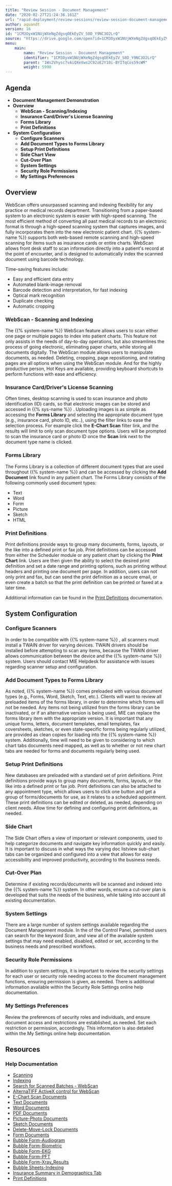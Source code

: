 ```yaml
---
title: "Review Session - Document Management"
date: "2020-02-27T21:24:36.161Z"
url: "rapid-deployment/review-sessions/review-session-document-management.html"
author: aquandt
version: 16
id: "1CM3OyxW1NUjWXeNgZdgsqOEkEyZV_S0D_Y9NC3O2LrQ"
source: "https://drive.google.com/open?id=1CM3OyxW1NUjWXeNgZdgsqOEkEyZV_S0D_Y9NC3O2LrQ"
menu:
    main:
        name: "Review Session - Document Management"
        identifier: "1CM3OyxW1NUjWXeNgZdgsqOEkEyZV_S0D_Y9NC3O2LrQ"
        parent: "1Ws2Vhysc7vAiQXeVws2C92oE2Y10i-BYITqCos59cWM"
        weight: 5990
---
```

## Agenda

* <strong>Document Management Demonstration</strong>
* <strong>Overview</strong>
    * <strong>WebScan - Scanning/Indexing</strong>
    * <strong>Insurance Card/Driver's License Scanning</strong>
    * <strong>Forms Library</strong>
    * <strong>Print Definitions</strong>
* <strong>System Configuration</strong>
    * <strong>Configure Scanners</strong>
    * <strong>Add Document Types to Forms Library</strong>
    * <strong>Setup Print Definitions</strong>
    * <strong>Side Chart View</strong>
    * <strong>Cut-Over Plan</strong>
    * <strong>System Settings</strong>
    * <strong>Security Role Permissions</strong>
    * <strong>My Settings Preferences</strong>

## Overview

WebScan offers unsurpassed scanning and indexing flexibility for any practice or medical records department. Transitioning from a paper-based system to an electronic system is easier with high-speed scanning. The most efficient method of converting all past medical records to an electronic format is through a high-speed scanning system that captures images, and fully incorporates them into the new electronic patient chart. {{% system-name %}} supports both web-based remote scanning and high-speed scanning for items such as insurance cards or entire charts. WebScan allows front desk staff to scan information directly into a patient's record at the point of encounter, and is designed to automatically index the scanned document using barcode technology.

Time-saving features include:

* Easy and efficient data entry
* Automated blank-image removal
* Barcode detection and interpretation, for fast indexing
* Optical mark recognition
* Duplicate checking
* Automatic cropping

### WebScan - Scanning and Indexing

The {{% system-name %}} WebScan feature allows users to scan either one page or multiple pages to index into patient charts. This feature not only assists in the needs of day-to-day operations, but also streamlines the process of going electronic, eliminating paper charts, while storing all documents digitally. The WebScan module allows users to manipulate documents, as needed. Deleting, cropping, page repositioning, and rotating pages are all options when using the WebScan module. And for the highly productive person, Hot Keys are available, providing keyboard shortcuts to perform functions with ease and efficiency.

### Insurance Card/Driver's License Scanning

Often times, desktop scanning is used to scan insurance and photo identification (ID) cards, so that electronic images can be stored and accessed in {{% sys-name %}} . Uploading images is as simple as accessing the **Forms Library** and selecting the appropriate document type (e.g., insurance card, photo ID, etc..), using the filter links to ease the selection process. For example click the **E-Chart Scan** filter link, and the results will limit to only scan document type options. Users will be prompted to scan the insurance card or photo ID once the **Scan** link next to the document type name is clicked.

### Forms Library

The Forms Library is a collection of different document types that are used throughout {{% system-name %}} and can be accessed by clicking the **Add Document** link found in any patient chart. The Forms Library consists of the following commonly used document types:

* Text
* Word
* Form
* Picture
* Sketch
* HTML

### Print Definitions

Print definitions provide ways to group many documents, forms, layouts, or the like into a defined print or fax job. Print definitions can be accessed from either the Scheduler module or any patient chart by clicking the **Print Chart** link. Users are then given the ability to select the desired print definition and set a date range and printing options, such as printing without headers and printing one document per page. In addition, users can not only print and fax, but can send the print definition as a secure email, or even create a batch so that the print definition can be printed or faxed at a later time.

Additional information can be found in the [Print Definitions](../../functions/document-management/printing-and-print-definitions/print-definitions.html) documentation.

## System Configuration

### Configure Scanners

In order to be compatible with {{% system-name %}} , all scanners must install a TWAIN driver for varying devices. TWAIN drivers should be installed before attempting to scan any items, because the TWAIN driver allows communication between the device and the {{% system-name %}} system. Users should contact MIE Helpdesk for assistance with issues regarding scanner setup and configuration.

### Add Document Types to Forms Library

As noted, {{% system-name %}} comes preloaded with various document types (e.g., Forms, Word, Sketch, Text, etc.). Clients will want to review all preloaded items of the forms library, in order to determine which forms will not be needed. Any items not being utilized from the forms library can be inactivated, or if an alternative version is being used, MIE can replace the forms library item with the appropriate version. It is important that any unique forms, letters, document templates, email templates, fax coversheets, sketches, or even state-specific forms being regularly utilized, are provided as clean copies for loading into the {{% system-name %}} system. Additionally, time will need to be given to considering to which chart tabs documents need mapped, as well as to whether or not new chart tabs are needed for forms and documents regularly being used.

### Setup Print Definitions

New databases are preloaded with a standard set of print definitions. Print definitions provide ways to group many documents, forms, layouts, or the like into a defined print or fax job. Print definitions can also be attached to any appointment type, which allows users to click one button and get a group of forms/documents for use, as it relates to a scheduled appointment. These print definitions can be edited or deleted, as needed, depending on client needs. Allow time for defining and configuring print definitions, as needed.

### Side Chart

The Side Chart offers a view of important or relevant components, used to help categorize documents and navigate key information quickly and easily. It is important to discuss in what ways the varying doc listview sub-chart tabs can be organized and configured into a view that allows for easy accessibility and improved productivity, according to the business needs.

### Cut-Over Plan

Determine if existing records/documents will be scanned and indexed into the {{% system-name %}} system. In other words, ensure a cut-over plan is developed that suits the needs of the business, while taking into account all existing documentation.

### System Settings

There are a large number of system settings available regarding the Document Management module. In the of the Control Panel, permitted users can search for the keyword *Scan*, and view all of the available system settings that may need enabled, disabled, edited or set, according to the business needs and prescribed workflows.

### Security Role Permissions

In addition to system settings, it is important to review the security settings for each user or security role needing access to the document management functions, ensuring permission is given, as needed. There is additional information available within the Security Role Settings online help documentation.

### My Settings Preferences

Review the preferences of security roles and individuals, and ensure document access and restrictions are established, as needed. Set each restriction or permission, accordingly. This information is also detailed within the My Settings online help documentation.

## Resources

### Help Documentation

* [Scanning](../../functions/document-management/scanning-and-indexing/scanning.html)
* [Indexing](../../functions/document-management/scanning-and-indexing/indexing.html)
* [Search for Scanned Batches - WebScan](../../functions/document-management/scanning-and-indexing/batch-search-in-webscan.html)
* [AlternaTIFF ActiveX control for WebScan](../../functions/document-management/scanning-and-indexing/alternatiff-activex-control-for-webscan.html)
* [E-Chart Scan Documents](../../functions/document-management/documents-and-forms/e-chart-scan-documents.html)
* [Text Documents](../../functions/document-management/documents-and-forms/text-documents.html)
* [Word Documents](../../functions/document-management/documents-and-forms/word-documents.html)
* [PDF Documents](../../functions/document-management/documents-and-forms/pdf-documents.html)
* [Picture-Photo Documents](../../functions/document-management/documents-and-forms/picture-photo-documents.html)
* [Sketch Documents](../../functions/document-management/documents-and-forms/sketch-documents.html)
* [Delete-Move-Lock Documents](../../functions/document-management/documents-and-forms/delete-move-lock-documents.html)
* [Form Documents](../../functions/document-management/documents-and-forms/form-documents.html)
* [Bubble Form-Audiogram](../../functions/document-management/documents-and-forms/audiogram-data-entry.html)
* [Bubble Form-Biometric](../../functions/document-management/documents-and-forms/biometric-data-entry.html)
* [Bubble Form-EKG](../../functions/document-management/documents-and-forms/ekg-data-entry.html)
* [Bubble Form-PFT](../../functions/document-management/documents-and-forms/pft-data-entry.html)
* [Bubble Form-Xray_Results](../../functions/document-management/documents-and-forms/x-ray-results-data-entry.html)
* [Bubble Sheets-Indexing](../../functions/document-management/scanning-and-indexing/indexing-bubble-forms.html)
* [Insurance Summary in Demographics Tab](../../functions/e-chart/insurance-summary-in-demographics-tab.html)
* [Print Definitions](../../functions/document-management/printing-and-print-definitions/print-definitions.html)
